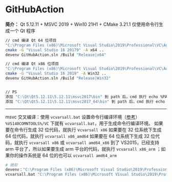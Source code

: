 # GitHubAction



**简介：** Qt 5.12.11 + MSVC 2019 + Win10 21H1 + CMake 3.21.1 仅使用命令行生成一个 Qt 程序



```bash
// cmd 编译 Qt 64 位项目 
"C:\Program Files (x86)\Microsoft Visual Studio\2019\Professional\VC\Auxiliary\Build\vcvarsall.bat" x64
cmake -G "Visual Studio 16 20179" -A x64 ..
devenv GitHubAction.sln /Build "Release|x64"

// cmd 编译 Qt x86 位项目 
"C:\Program Files (x86)\Microsoft Visual Studio\2019\Professional\VC\Auxiliary\Build\vcvarsall.bat" x86
cmake -G "Visual Studio 16 2019" -A Win32 ..
devenv GitHubAction.sln /Build "Release|Win32"


// PS
添加 "C:\Qt\Qt5.12.11\5.12.11\msvc2017\bin" 到 path 后，cmd 执行 echo %PATH% 使其立即生效
添加 "C:\Qt\Qt5.12.11\5.12.11\msvc2017_64\bin" 到 path 后，cmd 执行 echo %PATH% 使其立即生效
```



---

msvc 交叉编译：使用 `vcvarsall.bat` 设置命令行编译环境（[参考](https://blog.csdn.net/10km/article/details/51722353)）
`%VS140COMNTOOLS%/VC` 下就有 `vcvarsall.bat`，用于生成命令行编译环境。
如果要在命令行生成 32 位代码，就执行 v`cvarsall x86`
如果要在 32 位系统下生成 64 位代码，就执行 `vcvarsall x86_amd64`
如果要在 64 位系统下生成 32 位代码，就执行 `vcvarsall x86` 或 `vcvarsall amd64_x86`
到了 VS2015，已经支持 arm 平台了，所以如果要生成 arm 平台的代码，就执行 `vcvarsall x86_arm` ；如果你的操作系统是 64 位的也可以 `vcvarsall amd64_arm`





```bash
# 微软
devenv："C:\Program Files (x86)\Microsoft Visual Studio\2019\Professional\Common7\IDE\devenv.com"  编译项目实例
vcvarsall.bat "C:\Program Files (x86)\Microsoft Visual Studio\2019\Professional\VC\Auxiliary\Build\vcvarsall.bat" 初始化 msvc 交叉编译的环境（x86/x64）
```

